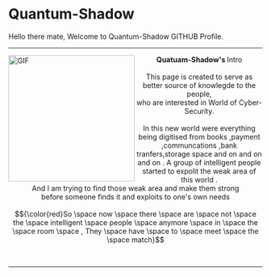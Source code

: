 # Quantum-Shadow
<p align="justify">
    Hello there mate, Welcome to Quantum-Shadow GITHUB Profile.<hr>
    <img align="left" height="250px" src="https://media1.giphy.com/media/Cfiid6I8YDKqrCxAaY/giphy.gif" alt="GIF" >
    <div align="center">
        <p align="center">
            <b>Quatuam-Shadow's </b> Intro <br><br>
            This page is created to serve as better source of knowlegde to the people,<br>
            who are interested in World of Cyber-Security.
            <br><br>
            In this new world were everything being digitised from books ,payment ,communcations ,bank tranfers,storage space and on and on and on .
            A group of intelligent people started to expolit the weak area of this world .
            <br>
            And I am trying to find those weak area and make them strong <br> before someone finds it and exploits to one's own needs  
            <br><br>
            $${\color{red}So \space now \space there \space are \space not \space the \space intelligent \space people \space anymore \space in \space the \space room \space , They \space have \space to  \space meet \space the \space match}$$
        </p>
    </div>
    <br><hr>
</p>

